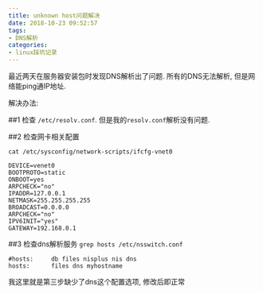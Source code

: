 ```yaml
---
title: unknown host问题解决
date: 2018-10-23 09:52:57
tags: 
- DNS解析
categories:
- linux踩坑记录
---
```


最近两天在服务器安装包时发现DNS解析出了问题. 所有的DNS无法解析, 但是网络能ping通IP地址.

解决办法:

##1 检查 `/etc/resolv.conf`. 但是我的`resolv.conf`解析没有问题.

##2 检查网卡相关配置

`cat /etc/sysconfig/network-scripts/ifcfg-vnet0`

```shell
DEVICE=venet0
BOOTPROTO=static
ONBOOT=yes
ARPCHECK="no"
IPADDR=127.0.0.1
NETMASK=255.255.255.255
BROADCAST=0.0.0.0
ARPCHECK="no"
IPV6INIT="yes"
GATEWAY=192.168.0.1
```

##3 检查dns解析服务
`grep hosts /etc/nsswitch.conf`

```shell
#hosts:     db files nisplus nis dns
hosts:      files dns myhostname
```

我这里就是第三步缺少了dns这个配置选项, 修改后即正常



